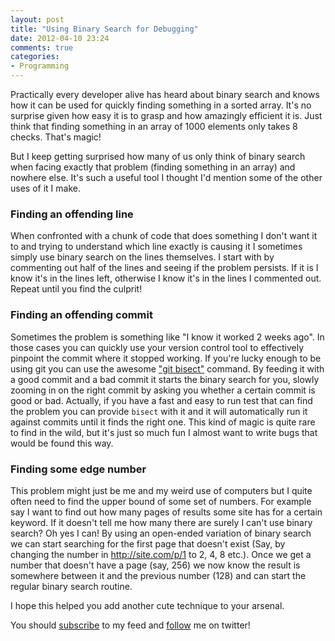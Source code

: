 ```yaml
---
layout: post
title: "Using Binary Search for Debugging"
date: 2012-04-10 23:24
comments: true
categories: 
- Programming
---
```


Practically every developer alive has heard about binary search and knows how it can be used for quickly finding something in a sorted array. It's no surprise given how easy it is to grasp and how amazingly efficient it is. Just think that finding something in an array of 1000 elements only takes 8 checks. That's magic!

But I keep getting surprised how many of us only think of binary search when facing exactly that problem (finding something in an array) and nowhere else. It's such a useful tool I thought I'd mention some of the other uses of it I make.

### Finding an offending line

When confronted with a chunk of code that does something I don't want it to and trying to understand which line exactly is causing it I sometimes simply use binary search on the lines themselves. I start with by commenting out half of the lines and seeing if the problem persists. If it is I know it's in the lines left, otherwise I know it's in the lines I commented out. Repeat until you find the culprit!

### Finding an offending commit

Sometimes the problem is something like "I know it worked 2 weeks ago". In those cases you can quickly use your version control tool to effectively pinpoint the commit where it stopped working. If you're lucky enough to be using git you can use the awesome ["git bisect"](http://linux.die.net/man/1/git-bisect) command. By feeding it with a good commit and a bad commit it starts the binary search for you, slowly zooming in on the right commit by asking you whether a certain commit is good or bad. Actually, if you have a fast and easy to run test that can find the problem you can provide `bisect` with it and it will automatically run it against commits until it finds the right one. This kind of magic is quite rare to find in the wild, but it's just so much fun I almost want to write bugs that would be found this way.

### Finding some edge number

This problem might just be me and my weird use of computers but I quite often need to find the upper bound of some set of numbers. For example say I want to find out how many pages of results some site has for a certain keyword. If it doesn't tell me how many there are surely I can't use binary search? Oh yes I can! By using an open-ended variation of binary search we can start searching for the first page that doesn't exist (Say, by changing the number in http://site.com/p/1 to 2, 4, 8 etc.). Once we get a number that doesn't have a page (say, 256) we now know the result is somewhere between it and the previous number (128) and can start the regular binary search routine.

I hope this helped you add another cute technique to your arsenal.

You should [subscribe](http://feeds.feedburner.com/TheCodeDump) to my feed and [follow](http://twitter.com/avivby) me on twitter!
